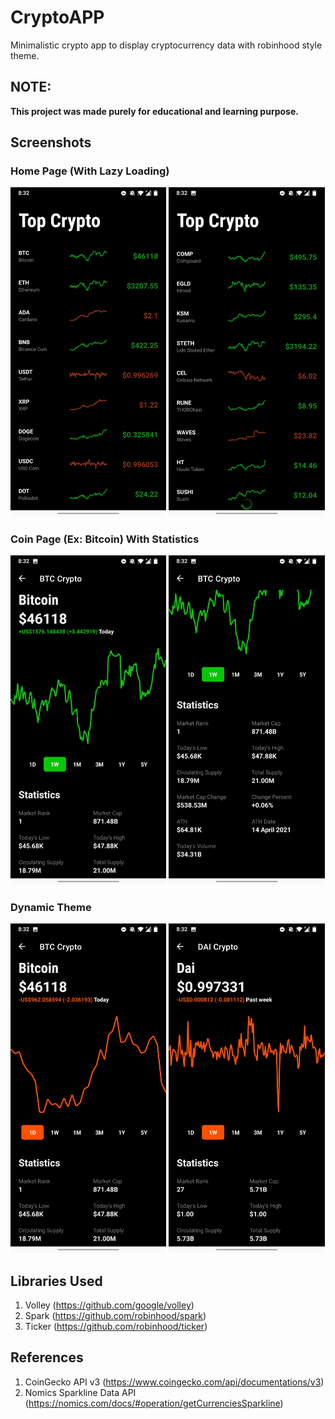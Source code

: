 # CryptoAPP
Minimalistic crypto app to display cryptocurrency data with robinhood style theme.

## NOTE:

**This project was made purely for educational and learning purpose.**


## Screenshots


### Home Page (With Lazy Loading)
<img src="screenshots/homepage.jpg" width="49.5%"> <img src="screenshots/lazyloading.jpg" width="49.5%">


### Coin Page (Ex: Bitcoin) With Statistics
<img src="screenshots/bitcoin.jpg" width="49.5%"> <img src="screenshots/statistics.jpg" width="49.5%">

### Dynamic Theme
<img src="screenshots/pricered.jpg" width="49.5%"> <img src="screenshots/daired.jpg" width="49.5%">


## Libraries Used

1. Volley (https://github.com/google/volley)
2. Spark (https://github.com/robinhood/spark)
3. Ticker (https://github.com/robinhood/ticker)

## References

1. CoinGecko API v3 (https://www.coingecko.com/api/documentations/v3)
2. Nomics Sparkline Data API (https://nomics.com/docs/#operation/getCurrenciesSparkline)